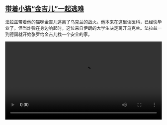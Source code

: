 <!--1646992024000-->
[带着小猫“金吉儿”一起逃难](https://www.dw.com/zh/%E5%B8%A6%E7%9D%80%E5%B0%8F%E7%8C%AB%E2%80%9C%E9%87%91%E5%90%89%E5%84%BF%E2%80%9D%E4%B8%80%E8%B5%B7%E9%80%83%E9%9A%BE/a-61055049)
------

<p>法拉兹带着他的猫咪金吉儿逃离了乌克兰的战火。他本来在这里读医科，已经快毕业了。但当炸弹在身边响起时，这位来自伊朗的大学生决定离开乌克兰。法拉兹一到德国就开始张罗给金吉儿找一个安全的家。</small></p><video src="https://tvdownloaddw-a.akamaihd.net/dwtv_video/flv/vdt_zh/2022/bchi220308_001_fleecat_01r_sd_sor.mp4" controls style="width:100%"></video>
